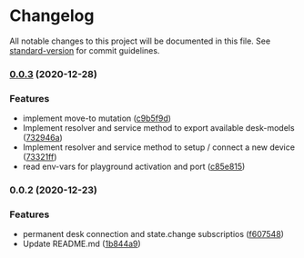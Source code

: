 # Changelog

All notable changes to this project will be documented in this file. See [standard-version](https://github.com/conventional-changelog/standard-version) for commit guidelines.

### [0.0.3](https://github.com/alex20465/deskgraph/compare/v0.0.2...v0.0.3) (2020-12-28)


### Features

* implement move-to mutation ([c9b5f9d](https://github.com/alex20465/deskgraph/commit/c9b5f9d1801865bbc702d3cb3147f4ca4dabf4bc))
* Implement resolver and service method to export available desk-models ([732946a](https://github.com/alex20465/deskgraph/commit/732946aff0b5f129d8050cfe3397d2e56a681bdf))
* Implement resolver and service method to setup / connect a new device ([73321ff](https://github.com/alex20465/deskgraph/commit/73321ffcc70ecc2bcf731ba77570eb0cc45cf0c1))
* read env-vars for playground activation and port ([c85e815](https://github.com/alex20465/deskgraph/commit/c85e81541b05e17f2ff8e3654b1fb4ff74255d10))

### 0.0.2 (2020-12-23)


### Features

* permanent desk connection and state.change subscriptios ([f607548](https://github.com/alex20465/deskgraph/commit/f607548f08b4487761c1c8426c3c92289ba107ca))
* Update README.md ([1b844a9](https://github.com/alex20465/deskgraph/commit/1b844a99d8f0249bbc2164cb9e9c5b2b27a10726))
